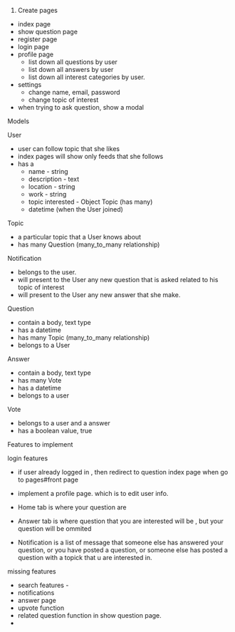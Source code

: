 1. Create pages
  - index page
  - show question page
  - register page
  - login page
  - profile page 
    - list down all questions by user
    - list down all answers by user
    - list down all interest categories by user.
  - settings
    - change name, email, password
    - change topic of interest
  - when trying to ask question, show a modal 



Models

User
  - user can follow topic that she likes
  - index pages will show only feeds that she follows
  - has a 
    - name - string
    - description - text
    - location - string
    - work - string
    - topic interested - Object Topic (has many)
    - datetime (when the User joined)

Topic
  - a particular topic that a User knows about
  - has many Question (many_to_many relationship)


Notification
  - belongs to the user.
  - will present to the User any new question that is asked related to his topic of interest
  - will present to the User any new answer that she make. 

Question
  - contain a body, text type
  - has a datetime
  - has many Topic (many_to_many relationship)
  - belongs to a User

Answer
  - contain a body, text type
  - has many Vote
  - has a datetime
  - belongs to a user

Vote
  - belongs to a user and a answer
  - has a boolean value, true




Features to implement

login features
- if user already logged in , then redirect to question index page when go to pages#front page
- implement a profile page. which is to edit user info.


- Home tab is where your question are
- Answer tab is where question that you are interested will be , but your question will be ommited
- Notification is a list of message that someone else has answered your question, or you have posted a question, or someone else has posted a question with a topick that u are interested in.


missing features
- search features - 
- notifications
- answer page 
- upvote function
- related question function in show question page.
- 

































